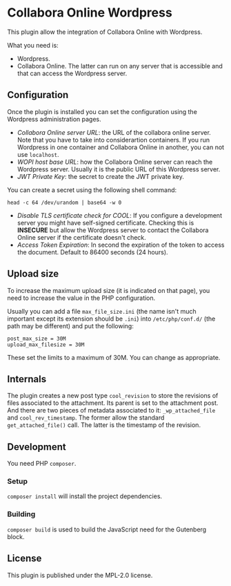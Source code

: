 # Collabora Online Wordpress

This plugin allow the integration of Collabora Online with Wordpress.

What you need is:

- Wordpress.
- Collabora Online. The latter can run on any server that is
  accessible and that can access the Wordpress server.

## Configuration

Once the plugin is installed you can set the configuration using the
Wordpress administration pages.

- _Collabora Online server URL_: the URL of the collabora online
  server. Note that you have to take into considerartion containers. If
  you run Wordpress in one container and Collabora Online in another, you
  can not use `localhost`.
- _WOPI host base URL_: how the Collabora Online server can reach the
  Wordpress server. Usually it is the public URL of this Wordpress server.
- _JWT Private Key_: the secret to create the JWT private key.

You can create a secret using the following shell command:

```shell
head -c 64 /dev/urandom | base64 -w 0
```

- _Disable TLS certificate check for COOL_: If you configure a
  development server you might have self-signed certificate. Checking
  this is **INSECURE** but allow the Wordpress server to contact the
  Collabora Online server if the certificate doesn't check.
- _Access Token Expiration_: In second the expiration of the token to
  access the document. Default to 86400 seconds (24 hours).

## Upload size

To increase the maximum upload size (it is indicated on that page),
you need to increase the value in the PHP configuration.

Usually you can add a file `max_file_size.ini` (the name isn't much
important except its extension should be `.ini`) into
`/etc/php/conf.d/` (the path may be different) and put the following:

```
post_max_size = 30M
upload_max_filesize = 30M
```

These set the limits to a maximum of 30M. You can change as appropriate.

## Internals

The plugin creates a new post type `cool_revision` to store the revisions of files associated to the
attachment. Its parent is set to the attachment post. And there are two pieces of metadata
associated to it: `_wp_attached_file` and `cool_rev_timestamp`. The former allow the standard
`get_attached_file()` call. The latter is the timestamp of the revision.

## Development

You need PHP `composer`.

### Setup

`composer install` will install the project dependencies.

### Building

`composer build` is used to build the JavaScript need for the Gutenberg block.

## License

This plugin is published under the MPL-2.0 license.
